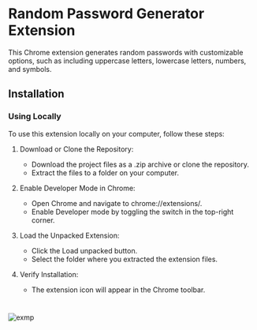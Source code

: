 # Random Password Generator Extension
This Chrome extension generates random passwords with customizable options, such as including uppercase letters, lowercase letters, numbers, and symbols. 

## Installation
### Using Locally

To use this extension locally on your computer, follow these steps:

1.  Download or Clone the Repository:
    - Download the project files as a .zip archive or clone the repository.
    - Extract the files to a folder on your computer.

2. Enable Developer Mode in Chrome:
    - Open Chrome and navigate to chrome://extensions/.
    - Enable Developer mode by toggling the switch in the top-right corner.

3. Load the Unpacked Extension:
    - Click the Load unpacked button.
    - Select the folder where you extracted the extension files.

4. Verify Installation:
    - The extension icon will appear in the Chrome toolbar.
  
#
![exmp](https://github.com/user-attachments/assets/c46811f6-70bc-44f7-baca-7d27fa322ec0)
